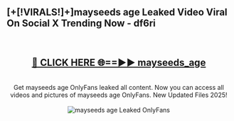 <h2>[+[!VIRALS!]+]mayseeds age Leaked Video Viral On Social X Trending Now - df6ri</h2>
<br>
<div align="center">
<h2><a href="https://libra.edu.pl?mayseeds_age" rel="nofollow">🔴 CLICK HERE 🌐==►► mayseeds_age</a></h2>
<br>
Get mayseeds age OnlyFans leaked all content. Now you can access all videos and pictures of mayseeds age OnlyFans. New Updated Files 2025!
<br>
<br>
<a href="https://libra.edu.pl?mayseeds_age" rel="nofollow" data-target="animated-image.originalLink"><img src="https://i.ibb.co.com/WyWwxjT/player-gif2.gif" alt="mayseeds age Leaked OnlyFans" style="max-width: 100%; display: inline-block;" data-target="animated-image.originalImage"></a>
</div>
<br>
